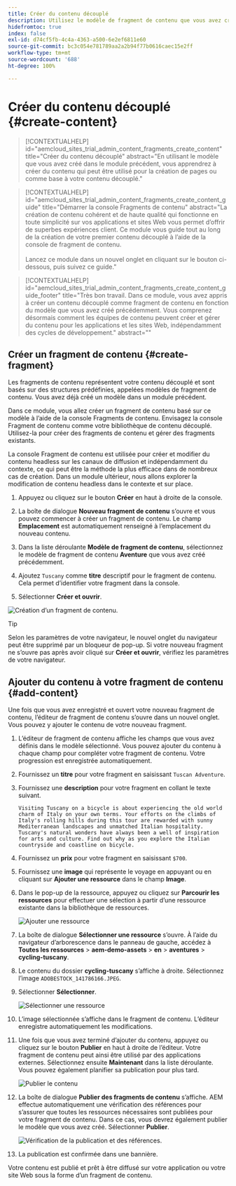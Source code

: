 ```yaml
---
title: Créer du contenu découplé
description: Utilisez le modèle de fragment de contenu que vous avez créé précédemment pour créer du contenu qui peut être utilisé pour la création de pages ou comme base pour votre contenu découplé.
hidefromtoc: true
index: false
exl-id: d74cf5fb-4c4a-4363-a500-6e2ef6811e60
source-git-commit: bc3c054e781789aa2a2b94f77b0616caec15e2ff
workflow-type: tm+mt
source-wordcount: '688'
ht-degree: 100%

---
```



# Créer du contenu découplé {#create-content}

>[!CONTEXTUALHELP]
>id="aemcloud_sites_trial_admin_content_fragments_create_content"
>title="Créer du contenu découplé"
>abstract="En utilisant le modèle que vous avez créé dans le module précédent, vous apprendrez à créer du contenu qui peut être utilisé pour la création de pages ou comme base à votre contenu découplé."

>[!CONTEXTUALHELP]
>id="aemcloud_sites_trial_admin_content_fragments_create_content_guide"
>title="Démarrer la console Fragments de contenu"
>abstract="La création de contenu cohérent et de haute qualité qui fonctionne en toute simplicité sur vos applications et sites Web vous permet d’offrir de superbes expériences client. Ce module vous guide tout au long de la création de votre premier contenu découplé à l’aide de la console de fragment de contenu.<br><br>Lancez ce module dans un nouvel onglet en cliquant sur le bouton ci-dessous, puis suivez ce guide."

>[!CONTEXTUALHELP]
>id="aemcloud_sites_trial_admin_content_fragments_create_content_guide_footer"
>title="Très bon travail. Dans ce module, vous avez appris à créer un contenu découplé comme fragment de contenu en fonction du modèle que vous avez créé précédemment. Vous comprenez désormais comment les équipes de contenu peuvent créer et gérer du contenu pour les applications et les sites Web, indépendamment des cycles de développement."
>abstract=""

## Créer un fragment de contenu {#create-fragment}

Les fragments de contenu représentent votre contenu découplé et sont basés sur des structures prédéfinies, appelées modèles de fragment de contenu. Vous avez déjà créé un modèle dans un module précédent.

Dans ce module, vous allez créer un fragment de contenu basé sur ce modèle à l’aide de la console Fragments de contenu. Envisagez la console Fragment de contenu comme votre bibliothèque de contenu découplé. Utilisez-la pour créer des fragments de contenu et gérer des fragments existants.

La console Fragment de contenu est utilisée pour créer et modifier du contenu headless sur les canaux de diffusion et indépendamment du contexte, ce qui peut être la méthode la plus efficace dans de nombreux cas de création. Dans un module ultérieur, nous allons explorer la modification de contenu headless dans le contexte et sur place.

1. Appuyez ou cliquez sur le bouton **Créer** en haut à droite de la console.

1. La boîte de dialogue **Nouveau fragment de contenu** s’ouvre et vous pouvez commencer à créer un fragment de contenu. Le champ **Emplacement** est automatiquement renseigné à l’emplacement du nouveau contenu.

1. Dans la liste déroulante **Modèle de fragment de contenu**, sélectionnez le modèle de fragment de contenu **Aventure** que vous avez créé précédemment.

1. Ajoutez `Tuscany` comme **titre** descriptif pour le fragment de contenu. Cela permet d’identifier votre fragment dans la console.

1. Sélectionner **Créer et ouvrir**.

![Création d’un fragment de contenu.](assets/do-not-localize/create-content.png)

>[!TIP]
>
>Selon les paramètres de votre navigateur, le nouvel onglet du navigateur peut être supprimé par un bloqueur de pop-up. Si votre nouveau fragment ne s’ouvre pas après avoir cliqué sur **Créer et ouvrir**, vérifiez les paramètres de votre navigateur.

## Ajouter du contenu à votre fragment de contenu {#add-content}

Une fois que vous avez enregistré et ouvert votre nouveau fragment de contenu, l’éditeur de fragment de contenu s’ouvre dans un nouvel onglet. Vous pouvez y ajouter le contenu de votre nouveau fragment.

1. L’éditeur de fragment de contenu affiche les champs que vous avez définis dans le modèle sélectionné. Vous pouvez ajouter du contenu à chaque champ pour compléter votre fragment de contenu. Votre progression est enregistrée automatiquement.

1. Fournissez un **titre** pour votre fragment en saisissant `Tuscan Adventure`.

1. Fournissez une **description** pour votre fragment en collant le texte suivant.

   ```text
   Visiting Tuscany on a bicycle is about experiencing the old world charm of Italy on your own terms. Your efforts on the climbs of Italy's rolling hills during this tour are rewarded with sunny Mediterranean landscapes and unmatched Italian hospitality. Tuscany's natural wonders have always been a well of inspiration for arts and culture. Find out why as you explore the Italian countryside and coastline on bicycle.
   ```

1. Fournissez un **prix** pour votre fragment en saisissant `$700`.

1. Fournissez une **image** qui représente le voyage en appuyant ou en cliquant sur **Ajouter une ressource** dans le champ **Image**.

1. Dans le pop-up de la ressource, appuyez ou cliquez sur **Parcourir les ressources** pour effectuer une sélection à partir d’une ressource existante dans la bibliothèque de ressources.

   ![Ajouter une ressource](assets/do-not-localize/add-asset.png)

1. La boîte de dialogue **Sélectionner une ressource** s’ouvre. À l’aide du navigateur d’arborescence dans le panneau de gauche, accédez à **Toutes les ressources** > **aem-demo-assets** > **en** > **aventures** > **cycling-tuscany**.

1. Le contenu du dossier **cycling-tuscany** s’affiche à droite. Sélectionnez l’image `ADOBESTOCK_141786166.JPEG`.

1. Sélectionner **Sélectionner**.

   ![Sélectionner une ressource](assets/do-not-localize/select-asset.png)

1. L’image sélectionnée s’affiche dans le fragment de contenu. L’éditeur enregistre automatiquement les modifications.

1. Une fois que vous avez terminé d’ajouter du contenu, appuyez ou cliquez sur le bouton **Publier** en haut à droite de l’éditeur. Votre fragment de contenu peut ainsi être utilisé par des applications externes. Sélectionnez ensuite **Maintenant** dans la liste déroulante. Vous pouvez également planifier sa publication pour plus tard.

   ![Publier le contenu](assets/do-not-localize/publish.png)

1. La boîte de dialogue **Publier des fragments de contenu** s’affiche. AEM effectue automatiquement une vérification des références pour s’assurer que toutes les ressources nécessaires sont publiées pour votre fragment de contenu. Dans ce cas, vous devrez également publier le modèle que vous avez créé. Sélectionner **Publier**.

   ![Vérification de la publication et des références.](assets/do-not-localize/publish-confirm.png)

1. La publication est confirmée dans une bannière.

Votre contenu est publié et prêt à être diffusé sur votre application ou votre site Web sous la forme d’un fragment de contenu.
